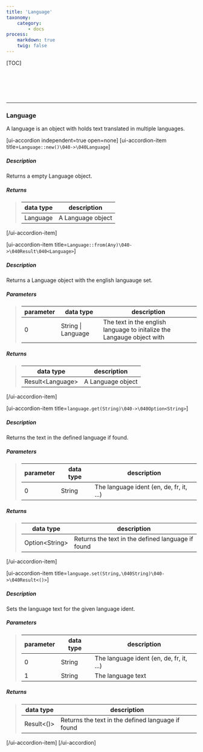 ```yaml
---
title: 'Language'
taxonomy:
    category:
        - docs
process:
    markdown: true
    twig: false
---
```


[TOC]

<br><br><br><br>

------------------------------------------------------------------------------------------
### Language
A language is an object with holds text translated in multiple languages.

[ui-accordion independent=true open=none]
[ui-accordion-item title=<code>Language::new()\040->\040Language</code>]

##### Description
Returns a empty Language object.
##### Returns
> | data type               | description                                                           |
> |-------------------------|-----------------------------------------------------------------------|
> | Language                | A Language object |

[/ui-accordion-item]

[ui-accordion-item title=<code>Language::from(Any)\040->\040Result\040&lt;Language&gt;</code>]

##### Description
Returns a Language object with the english languauge set.
##### Parameters
> | parameter | data type               | description                                                           |
> |-----------|-------------------------|-----------------------------------------------------------------------|
> | 0         | String \| Language      | The text in the english language to initalize the Langauge object with |
##### Returns
> | data type               | description                                                           |
> |-------------------------|-----------------------------------------------------------------------|
> | Result&lt;Language&gt;  | A Language object |

[/ui-accordion-item]

[ui-accordion-item title=<code>language.get(String)\040->\040Option&lt;String&gt;</code>]

##### Description
Returns the text in the defined language if found.
##### Parameters
> | parameter | data type               | description                                                           |
> |-----------|-------------------------|-----------------------------------------------------------------------|
> | 0         | String                  | The language ident (en, de, fr, it, ...) |
##### Returns
> | data type               | description                                                           |
> |-------------------------|-----------------------------------------------------------------------|
> | Option&lt;String&gt;      | Returns the text in the defined language if found |

[/ui-accordion-item]

[ui-accordion-item title=<code>language.set(String,\040String)\040->\040Result&lt;()&gt;</code>]

##### Description
Sets the language text for the given language ident.
##### Parameters
> | parameter | data type               | description                                                           |
> |-----------|-------------------------|-----------------------------------------------------------------------|
> | 0         | String                  | The language ident (en, de, fr, it, ...) |
> | 1         | String                  | The language text |
##### Returns
> | data type               | description                                                           |
> |-------------------------|-----------------------------------------------------------------------|
> | Result&lt;()&gt;      | Returns the text in the defined language if found |

[/ui-accordion-item]
[/ui-accordion]